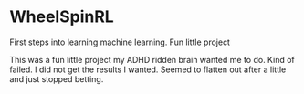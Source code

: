 # WheelSpinRL
First steps into learning machine learning. Fun little project

This was a fun little project my ADHD ridden brain wanted me to do. Kind of failed. I did not get the results I wanted.
Seemed to flatten out after a little and just stopped betting.
